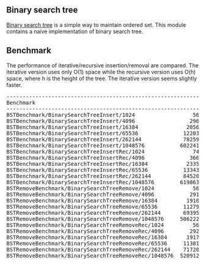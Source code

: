## Binary search tree
[Binary search tree](https://en.wikipedia.org/wiki/Binary_search_tree) is a
simple way to maintain ordered set. This module contains a naive
implementation of binary search tree.

## Benchmark
The performance of iterative/recursive insertion/removal are compared. The
iterative version uses only O(1) space while the recursive version uses O(h)
space, where h is the height of the tree.  The iterative version seems slightly
faster.
<pre>
--------------------------------------------------------------------------------------------
Benchmark                                                     Time           CPU Iterations
--------------------------------------------------------------------------------------------
BSTBenchmark/BinarySearchTreeInsert/1024                  56349 ns      56341 ns      12251
BSTBenchmark/BinarySearchTreeInsert/4096                 296901 ns     296935 ns       2336
BSTBenchmark/BinarySearchTreeInsert/16384               2056376 ns    2056396 ns        338
BSTBenchmark/BinarySearchTreeInsert/65536              12203142 ns   12203517 ns         57
BSTBenchmark/BinarySearchTreeInsert/262144             78259334 ns   78256196 ns          9
BSTBenchmark/BinarySearchTreeInsert/1048576           602241845 ns  602210200 ns          1
BSTBenchmark/BinarySearchTreeInsertRec/1024               74012 ns      74029 ns       9566
BSTBenchmark/BinarySearchTreeInsertRec/4096              366079 ns     366120 ns       1915
BSTBenchmark/BinarySearchTreeInsertRec/16384            2335335 ns    2335460 ns        298
BSTBenchmark/BinarySearchTreeInsertRec/65536           13343638 ns   13344237 ns         51
BSTBenchmark/BinarySearchTreeInsertRec/262144          84520710 ns   84522262 ns          9
BSTBenchmark/BinarySearchTreeInsertRec/1048576        619863815 ns  619856319 ns          1
BSTRemoveBenchmark/BinarySearchTreeRemove/1024            56152 ns      56151 ns      12616
BSTRemoveBenchmark/BinarySearchTreeRemove/4096           291736 ns     291756 ns       2422
BSTRemoveBenchmark/BinarySearchTreeRemove/16384         1910740 ns    1910735 ns        369
BSTRemoveBenchmark/BinarySearchTreeRemove/65536        11279579 ns   11279839 ns         63
BSTRemoveBenchmark/BinarySearchTreeRemove/262144       69395364 ns   69399357 ns         10
BSTRemoveBenchmark/BinarySearchTreeRemove/1048576     506222564 ns  506246647 ns          1
BSTRemoveBenchmark/BinarySearchTreeRemoveRec/1024         56650 ns      56642 ns      12396
BSTRemoveBenchmark/BinarySearchTreeRemoveRec/4096        292395 ns     292417 ns       2391
BSTRemoveBenchmark/BinarySearchTreeRemoveRec/16384      1917014 ns    1917097 ns        365
BSTRemoveBenchmark/BinarySearchTreeRemoveRec/65536     11381511 ns   11381837 ns         62
BSTRemoveBenchmark/BinarySearchTreeRemoveRec/262144    71720763 ns   71716833 ns         10
BSTRemoveBenchmark/BinarySearchTreeRemoveRec/1048576  520912216 ns  520922981 ns          1
</pre>
